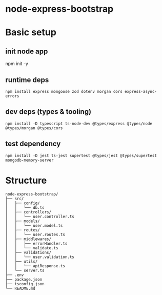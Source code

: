# node-express-bootstrap

# Basic setup

## init node app

npm init -y

## runtime deps

`npm install express mongoose zod dotenv morgan cors express-async-errors`

## dev deps (types & tooling)

`npm install -D typescript ts-node-dev @types/express @types/node @types/morgan @types/cors`

## test dependency

`npm install -D jest ts-jest supertest @types/jest @types/supertest mongodb-memory-server`

# Structure

```
node-express-bootstrap/
├── src/
│   ├── config/
│   │   └── db.ts
│   ├── controllers/
│   │   └── user.controller.ts
│   ├── models/
│   │   └── user.model.ts
│   ├── routes/
│   │   └── user.routes.ts
│   ├── middlewares/
│   │   ├── errorHandler.ts
│   │   └── validate.ts
│   ├── validations/
│   │   └── user.validation.ts
│   ├── utils/
│   │   └── apiResponse.ts
│   └── server.ts
├── .env
├── package.json
├── tsconfig.json
└── README.md

```
